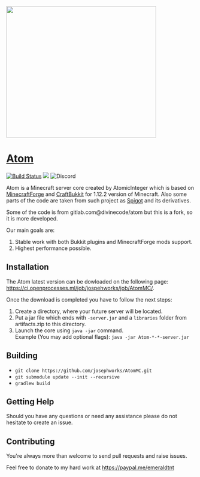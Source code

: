 <img src="https://assets.gitlab-static.net/uploads/-/system/project/avatar/6581187/atom_logo1.png" width="400" height="350">

# [Atom](https://github.com/josephworks/AtomMC)

[![Build Status](https://ci.openprocesses.ml/job/jospehworks/job/AtomMC/badge/icon)](https://ci.openprocesses.ml/job/jospehworks/job/AtomMC/)
<a href="http://files.minecraftforge.net/maven/net/minecraftforge/forge/index_1.12.2.html"><img src="https://img.shields.io/badge/Forge-1.12.2--14.23.5.2836-brightgreen.svg?colorB=26303d"></a>
![Discord](https://img.shields.io/discord/595719397503402019.svg?label=Discord)

Atom is a Minecraft server core created by AtomicInteger which is based on [MinecraftForge](https://github.com/MinecraftForge/MinecraftForge) and [CraftBukkit](https://hub.spigotmc.org/stash/projects/SPIGOT/repos/craftbukkit/browse) for 1.12.2 version of Minecraft.
Also some parts of the code are taken from such project as [Spigot](https://hub.spigotmc.org/stash/projects/SPIGOT/repos/spigot/browse)
and its derivatives.

Some of the code is from gitlab.com@divinecode/atom but this is a fork, so it is more developed.

Our main goals are:
1. Stable work with both Bukkit plugins and MinecraftForge mods support.
2. Highest performance possible.

## Installation

The Atom latest version can be dowloaded on the following page: https://ci.openprocesses.ml/job/jospehworks/job/AtomMC/. 

Once the download is completed you have to follow the next steps:
1. Create a directory, where your future server will be located.
2. Put a jar file which ends with `-server.jar` and a `libraries` folder from artifacts.zip to this directory.
3. Launch the core using `java -jar` command.  
    Example (You may add optional flags): `java -jar Atom-*-*-server.jar`
    
## Building
- `git clone https://github.com/josephworks/AtomMC.git`
- `git submodule update --init --recursive`
- `gradlew build`

## Getting Help

Should you have any questions or need any assistance please do not hesitate to create an issue.
## Contributing

You're always more than welcome to send pull requests and raise issues.

Feel free to donate to my hard work at https://paypal.me/emeraldtnt
